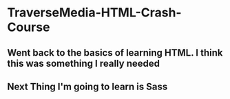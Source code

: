 # TraverseMedia-HTML-Crash-Course

## Went back to the basics of learning HTML. I think this was something I really needed

## Next Thing I'm going to learn is Sass